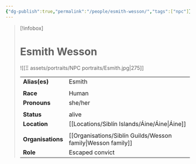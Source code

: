 ```yaml
---
{"dg-publish":true,"permalink":"/people/esmith-wesson/","tags":["npc"]}
---
```


> [!infobox] 
> 
> # Esmith Wesson
> ![[Ξ assets/portraits/NPC portraits/Esmith.jpg\|275]]
> 
> | | |
> | --- | --- |
> | **Alias(es)** | Esmith |
> | | | 
> | **Race** | Human |
> | **Pronouns** | she/her |
> | | | 
> | **Status** | alive | 
> | **Location** | [[Locations/Siblín Islands/Áine/Áine\|Áine]] |
> | | | 
> | **Organisations** | [[Organisations/Siblín Guilds/Wesson family\|Wesson family]] |
> | **Role** | Escaped convict |